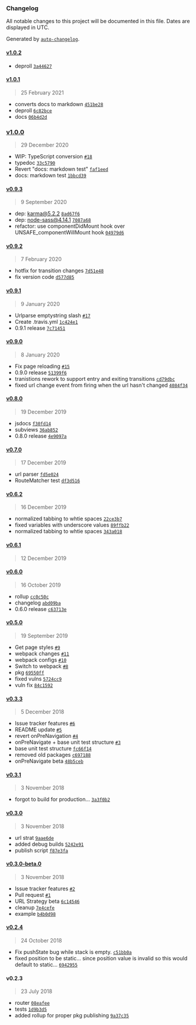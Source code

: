 ### Changelog

All notable changes to this project will be documented in this file. Dates are displayed in UTC.

Generated by [`auto-changelog`](https://github.com/CookPete/auto-changelog).

#### [v1.0.2](https://github.com/breautek/router/compare/v1.0.1...v1.0.2)

- deproll [`3a44627`](https://github.com/breautek/router/commit/3a4462783ea5e848de7fc8fb79974b9d5ce10929)

#### [v1.0.1](https://github.com/breautek/router/compare/v1.0.0...v1.0.1)

> 25 February 2021

- converts docs to markdown [`451be28`](https://github.com/breautek/router/commit/451be28637e01d3f7f4c0e8e1d49a830d34e0010)
- deproll [`6c82bce`](https://github.com/breautek/router/commit/6c82bce29b0e1b0f0bb83f1b8f47cf6a0a52b3cd)
- docs [`06b4d2d`](https://github.com/breautek/router/commit/06b4d2d1c441febe3615394c3a4b72d89a4539f4)

### [v1.0.0](https://github.com/breautek/router/compare/v0.9.3...v1.0.0)

> 29 December 2020

- WIP: TypeScript conversion [`#18`](https://github.com/breautek/router/pull/18)
- typedoc [`33c5790`](https://github.com/breautek/router/commit/33c579028b3aedbb7b590f20c337eb2033e9b59f)
- Revert "docs: markdown test" [`faf1eed`](https://github.com/breautek/router/commit/faf1eed8e847bdbb5f2284cb98f86e5316bf1474)
- docs: markdown test [`1bbcd39`](https://github.com/breautek/router/commit/1bbcd39008c5dbde1f789c82f89795b088d8d31b)

#### [v0.9.3](https://github.com/breautek/router/compare/v0.9.2...v0.9.3)

> 9 September 2020

- dep: karma@5.2.2 [`8ad67f6`](https://github.com/breautek/router/commit/8ad67f66c2274b4b498088bceaffc906f04c5310)
- dep: node-sass@4.14.1 [`7087a68`](https://github.com/breautek/router/commit/7087a6814bd5e0c615d463fddd37ba9ed65cb59b)
- refactor: use componentDidMount hook over UNSAFE_componentWillMount hook [`04979d6`](https://github.com/breautek/router/commit/04979d6710c0e3c4af18f84bbae02068fb01b5b6)

#### [v0.9.2](https://github.com/breautek/router/compare/v0.9.1...v0.9.2)

> 7 February 2020

- hotfix for transition changes [`7d51e48`](https://github.com/breautek/router/commit/7d51e48a29c471304a52927b15cf2d165a025209)
- fix version code [`d577d85`](https://github.com/breautek/router/commit/d577d85adc3b14001436504481c1cd7c342bdf57)

#### [v0.9.1](https://github.com/breautek/router/compare/v0.9.0...v0.9.1)

> 9 January 2020

- Urlparse emptystring slash [`#17`](https://github.com/breautek/router/pull/17)
- Create .travis.yml [`1c424e1`](https://github.com/breautek/router/commit/1c424e1e7c40eb452718267e91f6fc19974dd145)
- 0.9.1 release [`7c71451`](https://github.com/breautek/router/commit/7c714512df17c95705d33eaee0a3feaa0ea39d14)

#### [v0.9.0](https://github.com/breautek/router/compare/v0.8.0...v0.9.0)

> 8 January 2020

- Fix page reloading [`#15`](https://github.com/breautek/router/pull/15)
- 0.9.0 release [`51399f6`](https://github.com/breautek/router/commit/51399f692940b369ce4083fc753ff7e4a2761075)
- tranistions rework to support entry and exiting transitions [`cd79dbc`](https://github.com/breautek/router/commit/cd79dbc126ad393dd4218debf03659ed37465aa8)
- fixed url change event from firing when the url hasn't changed [`4084f34`](https://github.com/breautek/router/commit/4084f346bec2480940e00d45fca7668638226e8b)

#### [v0.8.0](https://github.com/breautek/router/compare/v0.7.0...v0.8.0)

> 19 December 2019

- jsdocs [`f30fd14`](https://github.com/breautek/router/commit/f30fd14967db82bb591200b7c380d60c98c157ef)
- subviews [`36ab852`](https://github.com/breautek/router/commit/36ab852d4d7f5282c325db01f387ef1f73a10750)
- 0.8.0 release [`4e9097a`](https://github.com/breautek/router/commit/4e9097a9504a4291c5fb8c40ea424a52a6d4cb76)

#### [v0.7.0](https://github.com/breautek/router/compare/v0.6.2...v0.7.0)

> 17 December 2019

- url parser [`fd5e024`](https://github.com/breautek/router/commit/fd5e024d8adeb68e52a4de1117f7f93cb8997e7f)
- RouteMatcher test [`df3d516`](https://github.com/breautek/router/commit/df3d5165d7f73b237aa942cb267fbb35a88577a2)

#### [v0.6.2](https://github.com/breautek/router/compare/v0.6.1...v0.6.2)

> 16 December 2019

- normalized tabbing to whtie spaces [`22ce3b7`](https://github.com/breautek/router/commit/22ce3b7028302d4b56b0edbe96c4427c99bf4b59)
- fixed variables with underscore values [`89ffb22`](https://github.com/breautek/router/commit/89ffb2224341f0bdc822afc93f83097a28a88890)
- normalized tabbing to whtie spaces [`343a018`](https://github.com/breautek/router/commit/343a018d141b73f636e3043628f92107d41e0966)

#### [v0.6.1](https://github.com/breautek/router/compare/v0.6.0...v0.6.1)

> 12 December 2019

#### [v0.6.0](https://github.com/breautek/router/compare/v0.5.0...v0.6.0)

> 16 October 2019

- rollup [`cc0c50c`](https://github.com/breautek/router/commit/cc0c50ceb276c1acd31f2a87179c976d2ff06c10)
- changelog [`abd09ba`](https://github.com/breautek/router/commit/abd09ba20d6d95cd37275f8503c90179519dc321)
- 0.6.0 release [`c63713e`](https://github.com/breautek/router/commit/c63713e2fdfb724a84365a5f93d9f4f2f38a7823)

#### [v0.5.0](https://github.com/breautek/router/compare/v0.3.3...v0.5.0)

> 19 September 2019

- Get page styles [`#9`](https://github.com/breautek/router/pull/9)
- webpack changes [`#11`](https://github.com/breautek/router/pull/11)
- webpack configs [`#10`](https://github.com/breautek/router/pull/10)
- Switch to webpack [`#8`](https://github.com/breautek/router/pull/8)
- pkg [`69550ff`](https://github.com/breautek/router/commit/69550ff69f49c7b4d3dd00b54af55583638e5ae3)
- fixed vulns [`5724cc9`](https://github.com/breautek/router/commit/5724cc9b9b2fcb54bf6a9e4abafd4bf28938cab5)
- vuln fix [`84c1592`](https://github.com/breautek/router/commit/84c159277ebf9e843b06ec533f89c6d85a5145fb)

#### [v0.3.3](https://github.com/breautek/router/compare/v0.3.1...v0.3.3)

> 5 December 2018

- Issue tracker features [`#6`](https://github.com/breautek/router/pull/6)
- README update [`#5`](https://github.com/breautek/router/pull/5)
- revert onPreNavigation [`#4`](https://github.com/breautek/router/pull/4)
- onPreNavigate + base unit test structure [`#3`](https://github.com/breautek/router/pull/3)
- base unit test structure [`fc66f14`](https://github.com/breautek/router/commit/fc66f14eabe64eaee2cab2f5f1e9dcaa9f25c6fb)
- removed old packages [`c697188`](https://github.com/breautek/router/commit/c697188a639d223ba392129187c1f87b078d184d)
- onPreNavigate beta [`48b5ceb`](https://github.com/breautek/router/commit/48b5ceb67ae8ec66c18c019844bc7ad015ccc646)

#### [v0.3.1](https://github.com/breautek/router/compare/v0.3.0...v0.3.1)

> 3 November 2018

- forgot to build for production... [`3a3f0b2`](https://github.com/breautek/router/commit/3a3f0b260be7f05086cedf9cfeafc778654dd4b0)

#### [v0.3.0](https://github.com/breautek/router/compare/v0.3.0-beta.0...v0.3.0)

> 3 November 2018

- url strat [`9aae6de`](https://github.com/breautek/router/commit/9aae6de9ebbf8a72ca292af8f529e1ecd4ffe743)
- added debug builds [`5242e91`](https://github.com/breautek/router/commit/5242e91db268e4e16c3df3c973fe9287439230c1)
- publish script [`f87e3fa`](https://github.com/breautek/router/commit/f87e3faf55c27dfc157ca230584d72d1b58b18cc)

#### [v0.3.0-beta.0](https://github.com/breautek/router/compare/v0.2.4...v0.3.0-beta.0)

> 3 November 2018

- Issue tracker features [`#2`](https://github.com/breautek/router/pull/2)
- Pull request [`#1`](https://github.com/breautek/router/pull/1)
- URL Strategy beta [`6c14546`](https://github.com/breautek/router/commit/6c145466253eda5239fb6b2ed07f46a0af0e00e7)
- cleanup [`7e4cefe`](https://github.com/breautek/router/commit/7e4cefe51eeca873c64650a68f223a65cb4aab7a)
- example [`b4b0d98`](https://github.com/breautek/router/commit/b4b0d98b5702d89bb534cbb578c4b3d532bf0ec6)

#### [v0.2.4](https://github.com/breautek/router/compare/v0.2.3...v0.2.4)

> 24 October 2018

- Fix pushState bug while stack is empty. [`c51bb0a`](https://github.com/breautek/router/commit/c51bb0a5c84e4155d85d66ffac36229fa85010df)
- fixed position to be static... since position value is invalid so this would default to static... [`6942955`](https://github.com/breautek/router/commit/6942955c869c02799aa459888df36af2ac6e2c69)

#### v0.2.3

> 23 July 2018

- router [`08eafee`](https://github.com/breautek/router/commit/08eafee8b7f353ccf16c381a9ed9423d26822f4f)
- tests [`1d9b3d5`](https://github.com/breautek/router/commit/1d9b3d57adeda0142dde82d5f138253ae281850c)
- added rollup for proper pkg publishing [`9a37c35`](https://github.com/breautek/router/commit/9a37c352cfe44c23095722fdc95173418ed884e5)
